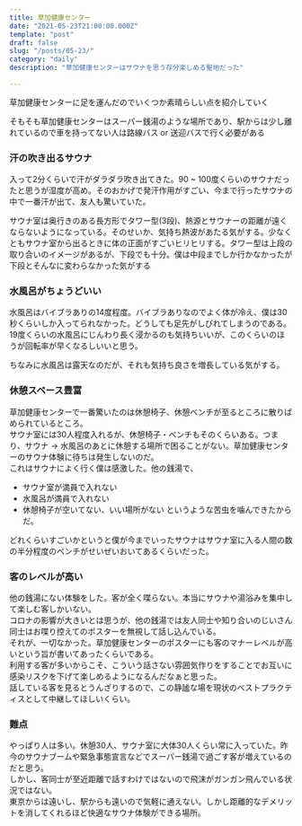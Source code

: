 ```yaml
---
title: 草加健康センター
date: "2021-05-23T21:00:00.000Z"
template: "post"
draft: false
slug: "/posts/05-23/"
category: "daily"
description: "草加健康センターはサウナを思う存分楽しめる聖地だった"

---
```


草加健康センターに足を運んだのでいくつか素晴らしい点を紹介していく

そもそも草加健康センターはスーパー銭湯のような場所であり、駅からは少し離れているので車を持ってない人は路線バス or 送迎バスで行く必要がある

### 汗の吹き出るサウナ

入って2分くらいで汗がダラダラ吹き出てきた。90 ~ 100度くらいのサウナだったと思うが湿度が高め。そのおかげで発汗作用がすごい、今まで行ったサウナの中で一番汗が出て、友人も驚いていた。  

サウナ室は奥行きのある長方形でタワー型(3段)、熱源とサウナーの距離が遠くならないようになっている。そのせいか、気持ち熱波があたる気がする。少なくともサウナ室から出るときに体の正面がすごいヒリヒリする。タワー型は上段の取り合いのイメージがあるが、下段でも十分。僕は中段までしか行かなかったが下段とそんなに変わらなかった気がする

### 水風呂がちょうどいい

水風呂はバイブラありの14度程度。バイブラありなのでよく体が冷え、僕は30秒くらいしか入ってられなかった。どうしても足先がしびれてしまうのである。  
19度くらいの水風呂にじんわり長く浸かるのも気持ちいいが、このくらいのほうが回転率が早くなるしいいと思う。

ちなみに水風呂は露天なのだが、それも気持ち良さを増長している気がする。

### 休憩スペース豊富

草加健康センターで一番驚いたのは休憩椅子、休憩ベンチが至るところに散りばめられているところ。  
サウナ室には30人程度入れるが、休憩椅子・ベンチもそのくらいある。つまり、サウナ → 水風呂のあとに休憩する場所で困ることがない。草加健康センターのサウナ体験に待ちは発生しないのだ。  
これはサウナによく行く僕は感激した。他の銭湯で、
- サウナ室が満員で入れない
- 水風呂が満員で入れない
- 休憩椅子が空いてない、いい場所がない
というような苦虫を噛んできたからだ。

どれくらいすごいかというと僕が今までいったサウナはサウナ室に入る人間の数の半分程度のベンチがせいぜいおいてあるくらいだった。


### 客のレベルが高い

他の銭湯にない体験をした。客が全く喋らない。本当にサウナや湯浴みを集中して楽しむ客しかいない。  
コロナの影響が大きいとは思うが、他の銭湯では友人同士や知り合いのじいさん同士はお喋り控えてのポスターを無視して話し込んでいる。  
それが、一切なかった。草加健康センターのポスターにも客のマナーレベルが高いという旨が書いてあったくらいである。  
利用する客が多いからこそ、こういう話さない雰囲気作りをすることでお互いに感染リスクを下げて楽しめるようになるんだなぁと思った。  
話している客を見るとうんざりするので、この静謐な場を現状のベストプラクティスとして中継してほしいくらい。

### 難点

やっぱり人は多い。休憩30人、サウナ室に大体30人くらい常に入っていた。昨今のサウナブームや緊急事態宣言などでスーパー銭湯で過ごす客が増えているのだと思う。  
しかし、客同士が至近距離で話すわけではないので飛沫がガンガン飛んでいる状況ではない。  
東京からは遠いし、駅からも遠いので気軽に通えない。しかし距離的なデメリットを消してくれるほど快適なサウナ体験ができる場所。